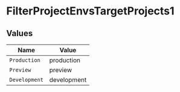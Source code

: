 # FilterProjectEnvsTargetProjects1


## Values

| Name          | Value         |
| ------------- | ------------- |
| `Production`  | production    |
| `Preview`     | preview       |
| `Development` | development   |